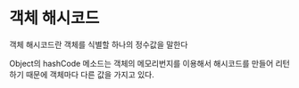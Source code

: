 # 객체 해시코드

객체 해시코드란 객체를 식별할 하나의 정수값을 말한다

Object의 hashCode 메소드는 객체의 메모리번지를 이용해서 해시코드를
만들어 리턴하기 때문에 객체마다 다른 값을 가지고 있다.